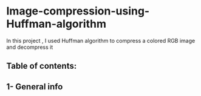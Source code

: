 # Image-compression-using-Huffman-algorithm
In this project , I used Huffman algorithm to compress a colored RGB image and decompress it
## Table of contents:
## 1- General info


